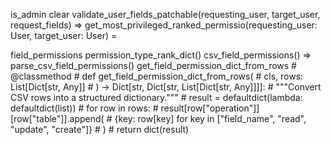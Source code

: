 is_admin
clear
validate_user_fields_patchable(requesting_user, target_user, request_fields)
    => get_most_privileged_ranked_permissio(requesting_user: User, target_user: User)
    =

field_permissions
permission_type_rank_dict()
csv_field_permissions()
   => parse_csv_field_permissions()
get_field_permission_dict_from_rows
    # @classmethod
    # def get_field_permission_dict_from_rows(
    #     cls, rows: List[Dict[str, Any]]
    # ) -> Dict[str, Dict[str, List[Dict[str, Any]]]]:
    #     """Convert CSV rows into a structured dictionary."""
    #     result = defaultdict(lambda: defaultdict(list))
    #     for row in rows:
    #         result[row["operation"]][row["table"]].append(
    #             {key: row[key] for key in ["field_name", "read", "update", "create"]}
    #         )
    #     return dict(result)
